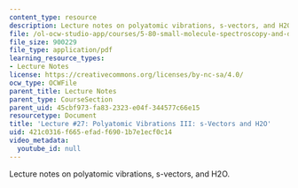 ```yaml
---
content_type: resource
description: Lecture notes on polyatomic vibrations, s-vectors, and H2O.
file: /ol-ocw-studio-app/courses/5-80-small-molecule-spectroscopy-and-dynamics-fall-2008/421c0316f665efadf6901b7e1ecf0c14_27_580ln_fa08.pdf
file_size: 900229
file_type: application/pdf
learning_resource_types:
- Lecture Notes
license: https://creativecommons.org/licenses/by-nc-sa/4.0/
ocw_type: OCWFile
parent_title: Lecture Notes
parent_type: CourseSection
parent_uid: 45cbf973-fa83-2323-e04f-344577c66e15
resourcetype: Document
title: 'Lecture #27: Polyatomic Vibrations III: s-Vectors and H2O'
uid: 421c0316-f665-efad-f690-1b7e1ecf0c14
video_metadata:
  youtube_id: null
---
```

Lecture notes on polyatomic vibrations, s-vectors, and H2O.